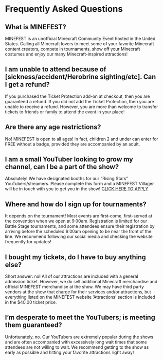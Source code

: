 # Frequently Asked Questions

## What is MINEFEST?

MINEFEST is an unofficial Minecraft Community Event hosted in the United States. Calling all Minecraft lovers to meet some of your favorite Minecraft content creators, compete in tournaments, show off your Minecraft costumes and enjoy our many Minecraft-inspired attractions!

## I am unable to attend because of [sickness/accident/Herobrine sighting/etc]. Can I get a refund?

If you purchased the Ticket Protection add-on at checkout, then you are guaranteed a refund. If you did not add the Ticket Protection, then you are unable to receive a refund. However, you are more than welcome to transfer tickets to friends or family to attend the event in your place! 

## Are there any age restrictions?

No! MINEFEST is open to all ages! In fact, children 2 and under can enter for FREE without a badge, provided they are accompanied by an adult.

## I am a small YouTuber looking to grow my channel, can I be a part of the show?

Absolutely! We have designated booths for our “Rising Stars” YouTubers/streamers. Please complete this form and a MINEFEST Villager will be in touch with you to get you in the show!
[CLICK HERE TO APPLY](https://docs.google.com/forms/d/e/1FAIpQLSdE1mYOzkt3_52JzhKBQtneKublWN7li-ITX5ewpoRbnxbMUg/viewform)

## Where and how do I sign up for tournaments?
It depends on the tournament! Most events are first-come, first-served at the convention  when we open at 9:00am. Registration is limited for our Battle Stage tournaments, and some attendees ensure their registration by arriving before the scheduled 9:00am opening to be near the front of the line. We recommend following our social media and checking the website frequently for updates!

## I bought my tickets, do I have to buy anything else?

Short answer: no! All of our attractions are included with a general admission ticket. However, we do sell additional Minecraft merchandise and official MINEFEST merchandise at the show. We may have third party vendors at the show that charge for their services and/or attractions, but everything listed on the MINEFEST website ‘Attractions’ section is included in the $40.00 ticket price. 

## I’m desperate to meet the YouTubers; is meeting them guaranteed?

Unfortunately, no. Our YouTubers are extremely popular during the shows and are often accompanied with excessively long wait times that some attendees are not willing to wait. We recommend getting to the show as early as possible and hitting your favorite attractions right away!